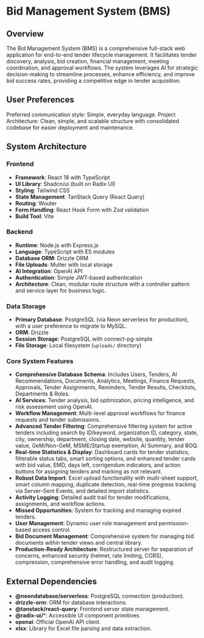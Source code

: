 # Bid Management System (BMS)

## Overview
The Bid Management System (BMS) is a comprehensive full-stack web application for end-to-end tender lifecycle management. It facilitates tender discovery, analysis, bid creation, financial management, meeting coordination, and approval workflows. The system leverages AI for strategic decision-making to streamline processes, enhance efficiency, and improve bid success rates, providing a competitive edge in tender acquisition.

## User Preferences
Preferred communication style: Simple, everyday language.
Project Architecture: Clean, simple, and scalable structure with consolidated codebase for easier deployment and maintenance.

## System Architecture

### Frontend
- **Framework**: React 18 with TypeScript
- **UI Library**: Shadcn/ui (built on Radix UI)
- **Styling**: Tailwind CSS
- **State Management**: TanStack Query (React Query)
- **Routing**: Wouter
- **Form Handling**: React Hook Form with Zod validation
- **Build Tool**: Vite

### Backend
- **Runtime**: Node.js with Express.js
- **Language**: TypeScript with ES modules
- **Database ORM**: Drizzle ORM
- **File Uploads**: Multer with local storage
- **AI Integration**: OpenAI API
- **Authentication**: Simple JWT-based authentication
- **Architecture**: Clean, modular route structure with a controller pattern and service layer for business logic.

### Data Storage
- **Primary Database**: PostgreSQL (via Neon serverless for production), with a user preference to migrate to MySQL.
- **ORM**: Drizzle
- **Session Storage**: PostgreSQL with connect-pg-simple
- **File Storage**: Local filesystem (`uploads/` directory)

### Core System Features
- **Comprehensive Database Schema**: Includes Users, Tenders, AI Recommendations, Documents, Analytics, Meetings, Finance Requests, Approvals, Tender Assignments, Reminders, Tender Results, Checklists, Departments & Roles.
- **AI Services**: Tender analysis, bid optimization, pricing intelligence, and risk assessment using OpenAI.
- **Workflow Management**: Multi-level approval workflows for finance requests and tender submissions.
- **Advanced Tender Filtering**: Comprehensive filtering system for active tenders including search by ID/keyword, organization ID, category, state, city, ownership, department, closing date, website, quantity, tender value, GeM/Non-GeM, MSME/Startup exemption, AI Summary, and BOQ.
- **Real-time Statistics & Display**: Dashboard cards for tender statistics, filterable status tabs, smart sorting options, and enhanced tender cards with bid value, EMD, days left, corrigendum indicators, and action buttons for assigning tenders and marking as not relevant.
- **Robust Data Import**: Excel upload functionality with multi-sheet support, smart column mapping, duplicate detection, real-time progress tracking via Server-Sent Events, and detailed import statistics.
- **Activity Logging**: Detailed audit trail for tender modifications, assignments, and workflow actions.
- **Missed Opportunities**: System for tracking and managing expired tenders.
- **User Management**: Dynamic user role management and permission-based access control.
- **Bid Document Management**: Comprehensive system for managing bid documents within tender views and central library.
- **Production-Ready Architecture**: Restructured server for separation of concerns, enhanced security (helmet, rate limiting, CORS), compression, comprehensive error handling, and audit logging.

## External Dependencies

- **@neondatabase/serverless**: PostgreSQL connection (production).
- **drizzle-orm**: ORM for database interactions.
- **@tanstack/react-query**: Frontend server state management.
- **@radix-ui/***: Accessible UI component primitives.
- **openai**: Official OpenAI API client.
- **xlsx**: Library for Excel file parsing and data extraction.